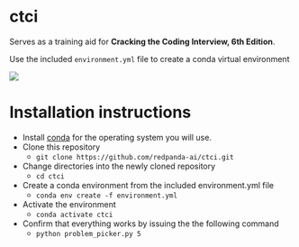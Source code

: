 # ctci

Serves as a training aid for **Cracking the Coding Interview, 6th Edition**.

Use the included ```environment.yml``` file to create a conda virtual environment

[![](http://img.youtube.com/vi/U8GumpZ9LMk/0.jpg)](http://www.youtube.com/watch?v=U8GumpZ9LMk "Random Interview Question Picker")

# Installation instructions

* Install [conda](https://www.anaconda.com/download#downloads) for the operating system you will use.
* Clone this repository
  * `git clone https://github.com/redpanda-ai/ctci.git`
* Change directories into the newly cloned repository
  * `cd ctci`
* Create a conda environment from the included environment.yml file
  * `conda env create -f environment.yml`
* Activate the environment
  * `conda activate ctci`
* Confirm that everything works by issuing the the following command
  * `python problem_picker.py 5`
